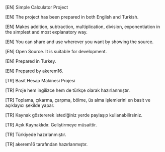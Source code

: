 [EN] Simple Calculator Project

[EN] The project has been prepared in both English and Turkish.

[EN] Makes addition, subtraction, multiplication, division, exponentiation in the simplest and most explanatory way.

[EN] You can share and use wherever you want by showing the source.

[EN] Open Source. It is suitable for development.

[EN] Prepared in Turkey.

[EN] Prepared by akerem16.



[TR] Basit Hesap Makinesi Projesi

[TR] Proje hem ingilizce hem de türkçe olarak hazırlanmıştır.

[TR] Toplama, çıkarma, çarpma, bölme, üs alma işlemlerini en basit ve açıklayıcı şekilde yapar.

[TR] Kaynak göstererek istediğiniz yerde paylaşıp kullanabilirsiniz.

[TR] Açık Kaynaklıdır. Geliştirmeye müsaittir.

[TR] Türkiyede hazırlanmıştır.

[TR] akerem16 tarafından hazırlanmıştır.
